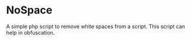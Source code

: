 # NoSpace
A simple php script to remove white spaces from a script. This script can help in obfuscation.

